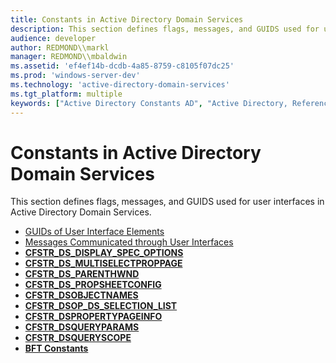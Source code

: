 ```yaml
---
title: Constants in Active Directory Domain Services
description: This section defines flags, messages, and GUIDS used for user interfaces in Active Directory Domain Services.
audience: developer
author: REDMOND\\markl
manager: REDMOND\\mbaldwin
ms.assetid: 'ef4ef14b-dcdb-4a85-8759-c8105f07dc25'
ms.prod: 'windows-server-dev'
ms.technology: 'active-directory-domain-services'
ms.tgt_platform: multiple
keywords: ["Active Directory Constants AD", "Active Directory, Reference, Constants AD", "Constants AD"]
---
```


# Constants in Active Directory Domain Services

This section defines flags, messages, and GUIDS used for user interfaces in Active Directory Domain Services.

-   [GUIDs of User Interface Elements](guids-of-user-interface-elements.md)
-   [Messages Communicated through User Interfaces](messages-communicated-through-user-interfaces.md)
-   [**CFSTR\_DS\_DISPLAY\_SPEC\_OPTIONS**](cfstr-ds-display-spec-options.md)
-   [**CFSTR\_DS\_MULTISELECTPROPPAGE**](cfstr-ds-multiselectproppage.md)
-   [**CFSTR\_DS\_PARENTHWND**](cfstr-ds-parenthwnd.md)
-   [**CFSTR\_DS\_PROPSHEETCONFIG**](cfstr-ds-propsheetconfig.md)
-   [**CFSTR\_DSOBJECTNAMES**](cfstr-dsobjectnames.md)
-   [**CFSTR\_DSOP\_DS\_SELECTION\_LIST**](cfstr-dsop-ds-selection-list.md)
-   [**CFSTR\_DSPROPERTYPAGEINFO**](cfstr-dspropertypageinfo.md)
-   [**CFSTR\_DSQUERYPARAMS**](cfstr-dsqueryparams.md)
-   [**CFSTR\_DSQUERYSCOPE**](cfstr-dsqueryscope.md)
-   [**BFT Constants**](bft-constants.md)

 

 




